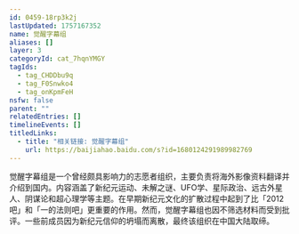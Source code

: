 ```yaml
---
id: 0459-18rp3k2j
lastUpdated: 1757167352
name: 觉醒字幕组
aliases: []
layer: 3
categoryId: cat_7hqnYMGY
tagIds:
  - tag_CHDDbu9q
  - tag_F0Snwko4
  - tag_onKpmFeH
nsfw: false
parent: ""
relatedEntries: []
timelineEvents: []
titledLinks:
  - title: "相关链接: 觉醒字幕组"
    url: https://baijiahao.baidu.com/s?id=1680124291989982769
---
```


觉醒字幕组是一个曾经颇具影响力的志愿者组织，主要负责将海外影像资料翻译并介绍到国内。内容涵盖了新纪元运动、未解之谜、UFO学、星际政治、远古外星人、阴谋论和超心理学等主题。在早期新纪元文化的扩散过程中起到了比「2012吧」和「一的法则吧」更重要的作用。然而，觉醒字幕组也因不筛选材料而受到批评。一些前成员因为新纪元信仰的坍塌而离散，最终该组织在中国大陆取缔。